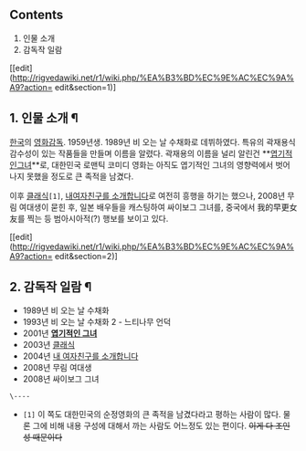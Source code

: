 ## Contents

    

1. 인물 소개 
2. 감독작 일람 

[[edit](http://rigvedawiki.net/r1/wiki.php/%EA%B3%BD%EC%9E%AC%EC%9A%A9?action=
edit&section=1)]

## 1. 인물 소개 ¶

[한국](%ED%95%9C%EA%B5%AD.md)의 [영화감독](%EC%98%81%ED%99%94%20%EA%B0%90%EB%8F%85.md). 1959년생. 1989년 비 오는 날 수채화로
데뷔하였다. 특유의 곽재용식 감수성이 있는 작품들을 만들며 이름을 알렸다. 곽재용의 이름을 널리 알린건 **[엽기적인그녀](%EC%97%BD%EA%B8%B0%EC%A0%81%EC%9D%B8%20%EA%B7%B8%EB%85%80.md)**로, 대한민국
로맨틱 코미디 영화는 아직도 엽기적인 그녀의 영향력에서 벗어나지 못했을 정도로 큰 족적을 남겼다.

  

이후 [클래식](%ED%81%B4%EB%9E%98%EC%8B%9D%28%EC%98%81%ED%99%94%29.md)`[1]`, [내여자친구를 소개합니다](%EB%82%B4%20%EC%97%AC%EC%9E%90%EC%B9%9C%EA%B5%AC%EB%A5%BC%20%EC%86%8C%EA%B0%9C%ED%95%A9%EB%8B%88%EB%8B%A4.md)로 여전히 흥행을 하기는 했으나, 2008년 무림
여대생이 묻힌 후, 일본 배우들을 캐스팅하여 싸이보그 그녀를, 중국에서 我的早更女友를 찍는 등 범아시아적(?) 행보를 보이고 있다.

  

[[edit](http://rigvedawiki.net/r1/wiki.php/%EA%B3%BD%EC%9E%AC%EC%9A%A9?action=
edit&section=2)]

## 2. 감독작 일람 ¶

  * 1989년 비 오는 날 수채화 
  * 1993년 비 오는 날 수채화 2 - 느티나무 언덕
  * 2001년 **[엽기적인 그녀](%EC%97%BD%EA%B8%B0%EC%A0%81%EC%9D%B8%20%EA%B7%B8%EB%85%80.md)**
  * 2003년 [클래식](%ED%81%B4%EB%9E%98%EC%8B%9D%28%EC%98%81%ED%99%94%29.md)
  * 2004년 [내 여자친구를 소개합니다](%EB%82%B4%20%EC%97%AC%EC%9E%90%EC%B9%9C%EA%B5%AC%EB%A5%BC%20%EC%86%8C%EA%B0%9C%ED%95%A9%EB%8B%88%EB%8B%A4.md)
  * 2008년 무림 여대생
  * 2008년 싸이보그 그녀

`\----`

  * `[1]` 이 쪽도 대한민국의 순정영화의 큰 족적을 남겼다라고 평하는 사람이 많다. 물론 그에 비해 내용 구성에 대해서 까는 사람도 어느정도 있는 편이다. <del>이게 다 조인성 때문이다</del>

